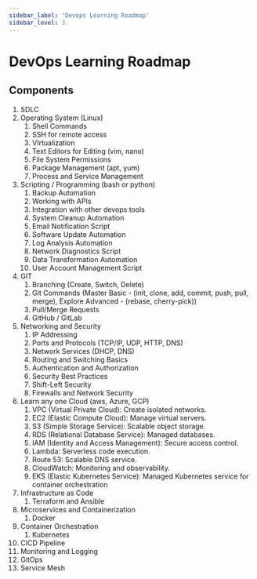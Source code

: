 ```yaml
---
sidebar_label: 'Devops Learning Roadmap'
sidebar_level: 3
---
```


# DevOps Learning Roadmap

## Components

1. SDLC
2. Operating System (Linux)
   1. Shell Commands
   2. SSH for remote access
   3. VIrtualization
   4. Text Editors for Editing (vim, nano)
   5. File System Permissions
   6. Package Management (apt, yum)
   7. Process and Service Management
3. Scripting / Programming (bash or python)
   1. Backup Automation
   2. Working with APIs
   3. Integration with other devops tools
   4. System Cleanup Automation
   5. Email Notification Script
   6. Software Update Automation
   7. Log Analysis Automation
   8. Network Diagnostics Script
   9. Data Transformation Automation
   10. User Account Management Script
4. GIT
   1. Branching (Create, Switch, Delete)
   2. Git Commands (Master Basic - (init, clone, add, commit, push, pull, merge), Explore Advanced - (rebase,
   cherry-pick))
   3. Pull/Merge Requests
   4. GitHub / GitLab
5. Networking and Security
   1. IP Addressing
   2. Ports and Protocols (TCP/IP, UDP, HTTP, DNS)
   3. Network Services (DHCP, DNS)
   4. Routing and Switching Basics
   5. Authentication and Authorization
   6. Security Best Practices
   7. Shift-Left Security
   8. Firewalls and Network Security
6. Learn any one Cloud (aws, Azure, GCP)
   1. VPC (Virtual Private Cloud): Create isolated networks.
   2. EC2 (Elastic Compute Cloud): Manage virtual servers.
   3. S3 (Simple Storage Service): Scalable object storage.
   4. RDS (Relational Database Service): Managed databases.
   5. IAM (Identity and Access Management): Secure access control.
   6. Lambda: Serverless code execution.
   7. Route 53: Scalable DNS service.
   8. CloudWatch: Monitoring and observability.
   9. EKS (Elastic Kubernetes Service): Managed Kubernetes service for container orchestration
7. Infrastructure as Code
   1. Terraform and Ansible
8. Microservices and Containerization
   1. Docker
9. Container Orchestration
   1. Kubernetes
10. CICD Pipeline
11. Monitoring and Logging
12. GitOps
13. Service Mesh
